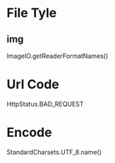 # File Tyle
## img
ImageIO.getReaderFormatNames()

# Url Code
HttpStatus.BAD_REQUEST

# Encode 
StandardCharsets.UTF_8.name()